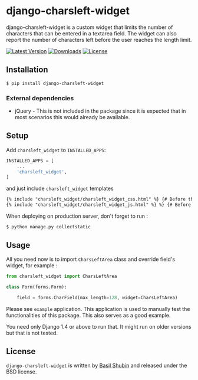django-charsleft-widget
===

django-charsleft-widget is a custom widget that limits the number of characters that can be entered in a textarea  field. The widget can also report the number of characters left before the user reaches the length limit.

[![Latest Version](https://img.shields.io/pypi/v/django-charsleft-widget.svg)](https://pypi.python.org/pypi/django-charsleft-widget/)
[![Downloads](https://img.shields.io/pypi/dm/django-charsleft-widget.svg)](https://pypi.python.org/pypi/django-charsleft-widget/)
[![License](https://img.shields.io/github/license/bashu/django-charsleft-widget.svg)](https://pypi.python.org/pypi/django-charsleft-widget/)

## Installation
```shell
$ pip install django-charsleft-widget
```
### External dependencies

* jQuery - This is not included in the package since it is expected that in most scenarios this would already be available.

## Setup

Add `charsleft_widget` to  `INSTALLED_APPS`:
```python
INSTALLED_APPS = [
	...
	'charsleft_widget',
]
```
and just include `charsleft_widget` templates
```html
{% include "charsleft_widget/charsleft_widget_css.html" %} {# Before the closing head tag #}
{% include "charsleft_widget/charsleft_widget_js.html" %} %} {# Before the closing body tag #}
```
When deploying on production server, don't forget to run :
```shell
$ python manage.py collectstatic
```
## Usage

All you need now is to import ``CharsLeftArea`` class and override field's widget, for example :
```python
from charsleft_widget import CharsLeftArea

class Form(forms.Form):

    field = forms.CharField(max_length=128, widget=CharsLeftArea)
```
Please see `example` application. This application is used to manually test the functionalities of this package. This also serves as a good example.

You need only Django 1.4 or above to run that. It might run on older versions but that is not tested.

## License

`django-charsleft-widget` is written by [Basil Shubin](https://github.com/bashu) and released under the BSD license.
